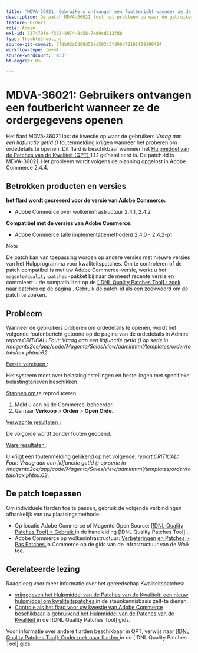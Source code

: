 ```yaml
---
title: 'MDVA-36021: Gebruikers ontvangen een foutbericht wanneer ze de ordergegevens openen'
description: De patch MDVA-36021 lost het probleem op waar de gebruikers *Call aan een lidfunctie krijgen getId ()* foutenmelding wanneer het proberen om orddetails te openen. Deze patch is beschikbaar wanneer [Quality Patches Tool (QPT)] (https://experienceleague.adobe.com/nl/docs/commerce-operations/tools/quality-patches-tool/quality-patches-tool-to-self-serve-quality-patches) 1.1.1 is geïnstalleerd. De patch-id is MDVA-36021. Het probleem wordt volgens de planning opgelost in Adobe Commerce 2.4.4.
feature: Orders
role: Admin
exl-id: 737479fe-f363-4974-9c58-7ed9cd113fdb
type: Troubleshooting
source-git-commit: 7fdb02a6d89d50ea593c5fd99d78101f89198424
workflow-type: tm+mt
source-wordcount: '453'
ht-degree: 0%

---
```


# MDVA-36021: Gebruikers ontvangen een foutbericht wanneer ze de ordergegevens openen

Het flard MDVA-36021 lost de kwestie op waar de gebruikers *Vraag aan een lidfunctie getId ()* foutenmelding krijgen wanneer het proberen om ordedetails te openen. Dit flard is beschikbaar wanneer het [ Hulpmiddel van de Patches van de Kwaliteit (QPT) ](https://experienceleague.adobe.com/nl/docs/commerce-operations/tools/quality-patches-tool/quality-patches-tool-to-self-serve-quality-patches) 1.1.1 geïnstalleerd is. De patch-id is MDVA-36021. Het probleem wordt volgens de planning opgelost in Adobe Commerce 2.4.4.

## Betrokken producten en versies

**het flard wordt gecreeerd voor de versie van Adobe Commerce:**

* Adobe Commerce over wolkeninfrastructuur 2.4.1, 2.4.2

**Compatibel met de versies van Adobe Commerce:**

* Adobe Commerce (alle implementatiemethoden) 2.4.0 - 2.4.2-p1

>[!NOTE]
>
>De patch kan van toepassing worden op andere versies met nieuwe versies van het Hulpprogramma voor kwaliteitspatches. Om te controleren of de patch compatibel is met uw Adobe Commerce-versie, werkt u het `magento/quality-patches` -pakket bij naar de meest recente versie en controleert u de compatibiliteit op de [[!DNL Quality Patches Tool] : zoek naar patches op de pagina ](https://experienceleague.adobe.com/nl/docs/commerce-operations/tools/quality-patches-tool/quality-patches-tool-to-self-serve-quality-patches) . Gebruik de patch-id als een zoekwoord om de patch te zoeken.

## Probleem

Wanneer de gebruikers proberen om ordedetails te openen, wordt het volgende foutenbericht getoond op de pagina van de ordedetails in Admin: *report.CRITICAL: Fout: Vraag aan een lidfunctie getId () op serie in /magento2ce/app/code/Magento/Sales/view/adminhtml/templates/order/totals/tax.phtml:62*.

<u> Eerste vereisten </u>:

Het systeem moet over belastinginstellingen en bestellingen met specifieke belastingtarieven beschikken.

<u> Stappen om </u> te reproduceren:

1. Meld u aan bij de Commerce-beheerder.
1. Ga naar **Verkoop** > **Orden** > **Open Orde**.

<u> Verwachte resultaten </u>:

De volgorde wordt zonder fouten geopend.

<u> Ware resultaten </u>:

U krijgt een foutenmelding gelijkend op het volgende: *report.CRITICAL: Fout: Vraag aan een lidfunctie getId () op serie in /magento2ce/app/code/Magento/Sales/view/adminhtml/templates/order/totals/tax.phtml:62*.

## De patch toepassen

Om individuele flarden toe te passen, gebruik de volgende verbindingen afhankelijk van uw plaatsingsmethode:

* Op locatie Adobe Commerce of Magento Open Source: [[!DNL Quality Patches Tool] > Gebruik ](/help/tools/quality-patches-tool/usage.md) in de handleiding [!DNL Quality Patches Tool] .
* Adobe Commerce op wolkeninfrastructuur: [ Verbeteringen en Patches > Pas Patches ](https://experienceleague.adobe.com/docs/commerce-cloud-service/user-guide/develop/upgrade/apply-patches.html?lang=nl-NL) in Commerce op de gids van de Infrastructuur van de Wolk toe.

## Gerelateerde lezing

Raadpleeg voor meer informatie over het gereedschap Kwaliteitspatches:

* [ vrijgegeven het Hulpmiddel van de Patches van de Kwaliteit: een nieuw hulpmiddel om kwaliteitspatches ](https://experienceleague.adobe.com/nl/docs/commerce-operations/tools/quality-patches-tool/quality-patches-tool-to-self-serve-quality-patches) in de steunkennisbasis zelf-te dienen.
* [ Controle als het flard voor uw kwestie van Adobe Commerce beschikbaar is gebruikend het Hulpmiddel van de Patches van de Kwaliteit ](/help/tools/quality-patches-tool/patches-available-in-qpt/check-patch-for-magento-issue-with-magento-quality-patches.md) in de [!DNL Quality Patches Tool] gids.

Voor informatie over andere flarden beschikbaar in QPT, verwijs naar [[!DNL Quality Patches Tool]: Onderzoek naar flarden ](https://experienceleague.adobe.com/tools/commerce-quality-patches/index.html?lang=nl-NL) in de [!DNL Quality Patches Tool] gids.
